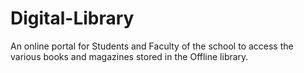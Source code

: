 # Digital-Library
An online portal for Students and Faculty of the school to access the various books and magazines stored in the Offline library.
